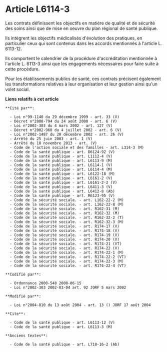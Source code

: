 # Article L6114-3

Les contrats définissent les objectifs en matière de qualité et de sécurité des soins ainsi que de mise en oeuvre du plan
régional de santé publique.

Ils intègrent les objectifs médicalisés d'évolution des pratiques, en particulier ceux qui sont contenus dans les accords
mentionnés à l'article L. 6113-12.

Ils comportent le calendrier de la procédure d'accréditation mentionnée à l'article L. 6113-3 ainsi que les engagements
nécessaires pour faire suite à cette procédure.

Pour les établissements publics de santé, ces contrats précisent également les transformations relatives à leur organisation
et leur gestion ainsi qu'un volet social.

**Liens relatifs à cet article**

	**Cité par**:

	  - Loi n°99-1140 du 29 décembre 1999 - art. 33 (V)
	  - Décret n°2000-794 du 24 août 2000 - art. 6 (V)
	  - Loi n°2002-303 du 4 mars 2002 - art. 127 (V)
	  - Décret n°2002-960 du 4 juillet 2002 - art. 6 (V)
	  - Loi n°2002-1487 du 20 décembre 2002 - art. 26 (V)
	  - Arrêté du 25 juin 2003 - art. 1 (V)
	  - Arrêté du 18 novembre 2013 - art. (V)
	  - Code de l'action sociale et des familles - art. L314-3 (M)
	  - Code de la santé publique - art. D6124-92 (V)
	  - Code de la santé publique - art. L1112-4 (V)
	  - Code de la santé publique - art. L6113-9 (M)
	  - Code de la santé publique - art. L6114-1 (V)
	  - Code de la santé publique - art. L6114-4 (M)
	  - Code de la santé publique - art. L6122-18 (M)
	  - Code de la santé publique - art. L6161-2 (V)
	  - Code de la santé publique - art. L6161-2-2 (V)
	  - Code de la santé publique - art. L6411-3 (V)
	  - Code de la santé publique - art. L6412-8 (Ab)
	  - Code de la santé publique - art. R6123-95 (V)
	  - Code de la sécurité sociale. - art. L162-22-2 (M)
	  - Code de la sécurité sociale. - art. L162-22-8 (M)
	  - Code de la sécurité sociale. - art. R162-31 (M)
	  - Code de la sécurité sociale. - art. R162-32 (M)
	  - Code de la sécurité sociale. - art. R162-32-2 (T)
	  - Code de la sécurité sociale. - art. R162-32-3 (M)
	  - Code de la sécurité sociale. - art. R174-17 (V)
	  - Code de la sécurité sociale. - art. R174-18 (V)
	  - Code de la sécurité sociale. - art. R174-19 (V)
	  - Code de la sécurité sociale. - art. R174-20 (V)
	  - Code de la sécurité sociale. - art. R174-21 (VT)
	  - Code de la sécurité sociale. - art. R174-22 (V)
	  - Code de la sécurité sociale. - art. R174-22-1 (M)
	  - Code de la sécurité sociale. - art. R174-22-2 (VT)
	  - Code de la sécurité sociale. - art. R174-22-3 (M)
	  - Code de la sécurité sociale. - art. R174-22-4 (VT)

	**Codifié par**:

	  - Ordonnance 2000-548 2000-06-15
	  - Loi n°2002-303 2002-03-04 art. 92 JORF 5 mars 2002

	**Modifié par**:

	  - Loi n°2004-810 du 13 août 2004 - art. 13 () JORF 17 août 2004

	**Cite**:

	  - Code de la santé publique - art. L6113-12 (V)
	  - Code de la santé publique - art. L6113-3 (M)

	**Anciens textes**:

	  - Code de la santé publique - art. L710-16-2 (Ab)

